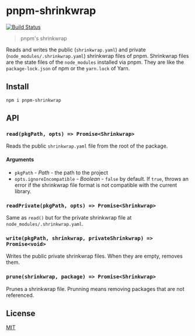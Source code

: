 # pnpm-shrinkwrap

[![Build Status](https://travis-ci.org/pnpm/pnpm-shrinkwrap.svg?branch=master)](https://travis-ci.org/pnpm/pnpm-shrinkwrap)

> pnpm's shrinkwrap

Reads and writes the public (`shrinkwrap.yaml`) and private (`node_modules/.shrinkwrap.yaml`) shrinkwrap files of pnpm.
Shrinkwrap files are the state files of the `node_modules` installed via pnpm. They are like
the `package-lock.json` of npm or the `yarn.lock` of Yarn.

## Install

```
npm i pnpm-shrinkwrap
```

## API

### `read(pkgPath, opts) => Promise<Shrinkwrap>`

Reads the public `shrinkwrap.yaml` file from the root of the package.

#### Arguments

* `pkgPath` - *Path* - the path to the project
* `opts.ignoreIncompatible` - *Boolean* - `false` by default. If `true`, throws an error
if the shrinkwrap file format is not compatible with the current library.

### `readPrivate(pkgPath, opts) => Promise<Shrinkwrap>`

Same as `read()` but for the private shrinkwrap file at `node_modules/.shrinkwrap.yaml`.

### `write(pkgPath, shrinkwrap, privateShrinkwrap) => Promise<void>`

Writes the public private shrinkwrap files. When they are empty, removes them.

### `prune(shrinkwrap, package) => Promise<Shrinkwrap>`

Prunes a shrinkwrap file. Prunning means removing packages that are not referenced.

## License

[MIT](LICENSE)
